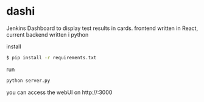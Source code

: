 # dashi

Jenkins Dashboard to display test results in cards. frontend written in React, current backend written i python

install
```bash
$ pip install -r requirements.txt
```

run
```bash
python server.py
```

you can access the webUI on http://<host>:3000
